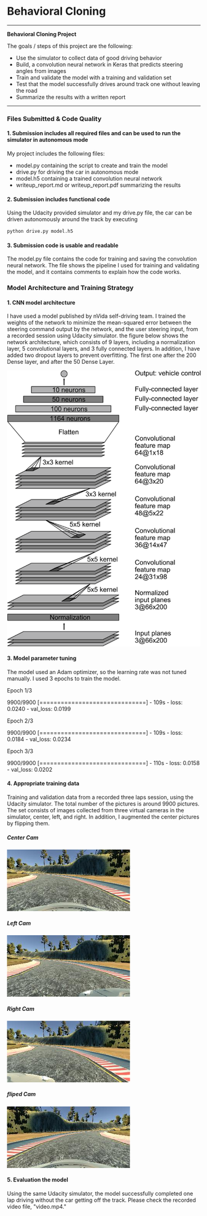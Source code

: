 # **Behavioral Cloning** 



---

**Behavioral Cloning Project**

The goals / steps of this project are the following:
* Use the simulator to collect data of good driving behavior
* Build, a convolution neural network in Keras that predicts steering angles from images
* Train and validate the model with a training and validation set
* Test that the model successfully drives around track one without leaving the road
* Summarize the results with a written report


[//]: # (Image References)

[image1]: ./cnn-architecture.png "nVidia CNN"
[image2]: ./centerCam.jpg "Center View"
[image3]: ./leftCam.jpg "Left View"
[image4]: ./rightCam.jpg "Right View"
[image5]: ./flipedCam.jpg "Right View"




---
### Files Submitted & Code Quality

#### 1. Submission includes all required files and can be used to run the simulator in autonomous mode

My project includes the following files:
* model.py containing the script to create and train the model
* drive.py for driving the car in autonomous mode
* model.h5 containing a trained convolution neural network 
* writeup_report.md or writeup_report.pdf summarizing the results

#### 2. Submission includes functional code
Using the Udacity provided simulator and my drive.py file, the car can be driven autonomously around the track by executing 
```sh
python drive.py model.h5
```

#### 3. Submission code is usable and readable

The model.py file contains the code for training and saving the convolution neural network. The file shows the pipeline I used for training and validating the model, and it contains comments to explain how the code works.

### Model Architecture and Training Strategy

#### 1. CNN model architecture 

I have used a model published by nVida self-driving team. I trained the weights of the network to minimize the mean-squared error between the steering command output by the network, and the user steering input, from a recorded session using Udacity simulator. the figure below shows the network architecture, which consists of 9 layers, including a normalization layer, 5 convolutional layers, and 3 fully connected layers. In addition, I have added two dropout layers to prevent overfitting. The first one after the 200 Dense layer, and after the 50 Dense Layer.

![alt text][image1]



#### 3. Model parameter tuning

The model used an Adam optimizer, so the learning rate was not tuned manually. I used 3 epochs to train the model.

Epoch 1/3

9900/9900 [==============================] - 109s - loss: 0.0240 - val_loss: 0.0199

Epoch 2/3

9900/9900 [==============================] - 109s - loss: 0.0184 - val_loss: 0.0234

Epoch 3/3

9900/9900 [==============================] - 110s - loss: 0.0158 - val_loss: 0.0202


#### 4. Appropriate training data

Training and validation data from a recorded three laps session, using the Udacity simulator. The total number of the pictures is around 9900 pictures. The set consists of images collected from three virtual cameras in the simulator, center, left, and right. In addition, I augmented the center pictures by flipping them. 

##### Center Cam
![alt text][image2]


##### Left Cam
![alt text][image3]


##### Right Cam
![alt text][image4]


##### fliped Cam
![alt text][image5]

#### 5. Evaluation the model

Using the same Udacity simulator, the model successfully completed one lap driving without the car getting off the track.  Please check the recorded video file, "video.mp4." 
